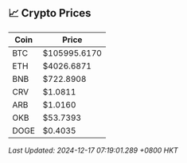 ## 📈 Crypto Prices

| Coin | Price |
| ---- | ----- |
| BTC | $105995.6170 |
| ETH | $4026.6871 |
| BNB | $722.8908 |
| CRV | $1.0811 |
| ARB | $1.0160 |
| OKB | $53.7393 |
| DOGE | $0.4035 |

_Last Updated: 2024-12-17 07:19:01.289 +0800 HKT_